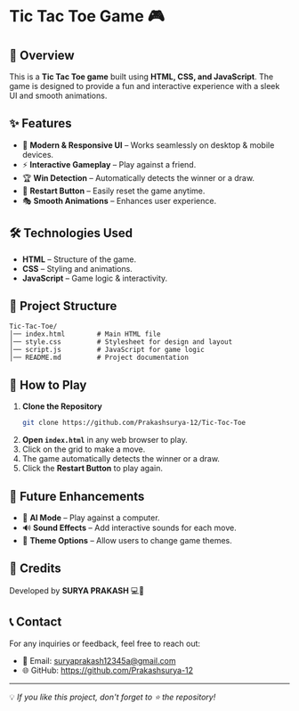 # Tic Tac Toe Game 🎮

## 📌 Overview
This is a **Tic Tac Toe game** built using **HTML, CSS, and JavaScript**. The game is designed to provide a fun and interactive experience with a sleek UI and smooth animations.

## ✨ Features
- 🎨 **Modern & Responsive UI** – Works seamlessly on desktop & mobile devices.
- ⚡ **Interactive Gameplay** – Play against a friend.
- 🏆 **Win Detection** – Automatically detects the winner or a draw.
- 🔄 **Restart Button** – Easily reset the game anytime.
- 🎭 **Smooth Animations** – Enhances user experience.

## 🛠️ Technologies Used
- **HTML** – Structure of the game.
- **CSS** – Styling and animations.
- **JavaScript** – Game logic & interactivity.

## 📂 Project Structure
```
Tic-Tac-Toe/
│── index.html        # Main HTML file
│── style.css         # Stylesheet for design and layout
│── script.js         # JavaScript for game logic
│── README.md         # Project documentation
```

## 🚀 How to Play
1. **Clone the Repository**
   ```sh
   git clone https://github.com/Prakashsurya-12/Tic-Toc-Toe
   ```
2. **Open `index.html`** in any web browser to play.
3. Click on the grid to make a move.
4. The game automatically detects the winner or a draw.
5. Click the **Restart Button** to play again.

## 🎯 Future Enhancements
- 🤖 **AI Mode** – Play against a computer.
- 🔊 **Sound Effects** – Add interactive sounds for each move.
- 🎨 **Theme Options** – Allow users to change game themes.

## 📝 Credits
Developed by **SURYA PRAKASH** 💻🎨

## 📞 Contact
For any inquiries or feedback, feel free to reach out:
- 📧 Email: suryaprakash12345a@gmail.com
- 🌐 GitHub: https://github.com/Prakashsurya-12

---
💡 *If you like this project, don't forget to ⭐ the repository!*
